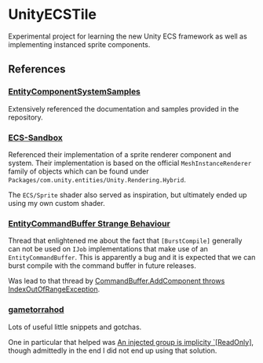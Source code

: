 # UnityECSTile

Experimental project for learning the new Unity ECS framework as well as implementing instanced sprite components.

## References

### [EntityComponentSystemSamples](https://github.com/Unity-Technologies/EntityComponentSystemSamples)

Extensively referenced the documentation and samples provided in the repository.

### [ECS-Sandbox](https://github.com/Necromantic/ECS-Sandbox)

Referenced their implementation of a sprite renderer component and system. Their implementation is based on the official `MeshInstanceRenderer` family of objects which can be found under `Packages/com.unity.entities/Unity.Rendering.Hybrid`.

The `ECS/Sprite` shader also served as inspiration, but ultimately ended up using my own custom shader.

### [EntityCommandBuffer Strange Behaviour](https://forum.unity.com/threads/entitycommandbuffer-removecomponent-t-strange-behaviour.535424/)

Thread that enlightened me about the fact that `[BurstCompile]` generally can not be used on `IJob` implementations that make use of an `EntityCommandBuffer`. This is apparently a bug and it is expected that we can burst compile with the command buffer in future releases.

Was lead to that thread by [CommandBuffer.AddComponent throws IndexOutOfRangeException](https://forum.unity.com/threads/commandbuffer-addcomponent-throws-indexoutofrangeexception-from-unity-entities-typemanager-gettype.539359/).

### [gametorrahod](https://gametorrahod.com/unity-ecs-an-injected-group-is-implicitly-readonly-17996163dc32)

Lots of useful little snippets and gotchas. 

One in particular that helped was [An injected group is implicity `[ReadOnly]](https://gametorrahod.com/unity-ecs-an-injected-group-is-implicitly-readonly-17996163dc32), though admittedly in the end I did not end up using that solution.